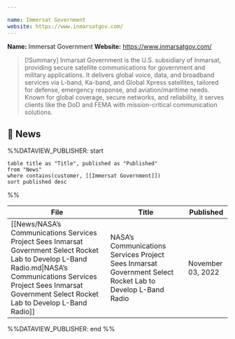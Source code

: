 ```yaml
---

name: Immersat Government
website: https://www.inmarsatgov.com/
---
```


**Name:** Immersat Government
**Website:** https://www.inmarsatgov.com/

>[!Summary]
Inmarsat Government is the U.S. subsidiary of Inmarsat, providing secure satellite communications for government and military applications. It delivers global voice, data, and broadband services via L-band, Ka-band, and Global Xpress satellites, tailored for defense, emergency response, and aviation/maritime needs. Known for global coverage, secure networks, and reliability, it serves clients like the DoD and FEMA with mission-critical communication solutions.

## 📰 News
%%DATAVIEW_PUBLISHER: start
```
table title as "Title", published as "Published"
from "News"
where contains(customer, [[Immersat Government]])
sort published desc
```
%%

| File                                                                                                                                                                                                                             | Title                                                                                                       | Published         |
| -------------------------------------------------------------------------------------------------------------------------------------------------------------------------------------------------------------------------------- | ----------------------------------------------------------------------------------------------------------- | ----------------- |
| [[News/NASA’s Communications Services Project Sees Inmarsat Government Select Rocket Lab to Develop L-Band Radio.md\|NASA’s Communications Services Project Sees Inmarsat Government Select Rocket Lab to Develop L-Band Radio]] | NASA’s Communications Services Project Sees Inmarsat Government Select Rocket Lab to Develop L-Band Radio   | November 03, 2022 |

%%DATAVIEW_PUBLISHER: end %%